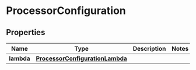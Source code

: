

# ProcessorConfiguration


## Properties

| Name | Type | Description | Notes |
|------------ | ------------- | ------------- | -------------|
|**lambda** | [**ProcessorConfigurationLambda**](ProcessorConfigurationLambda.md) |  |  |



